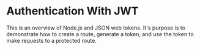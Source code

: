 # Authentication With JWT

This is an overview of Node.js and JSON web tokens. It's purpose is to demonstrate how to create a route, generate a token, and use the token to make requests to a protected route.